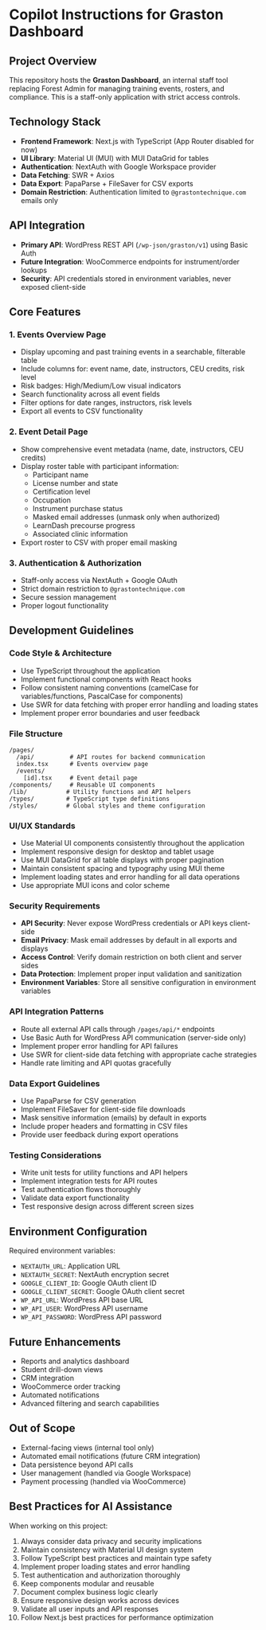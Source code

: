 # Copilot Instructions for Graston Dashboard

## Project Overview
This repository hosts the **Graston Dashboard**, an internal staff tool replacing Forest Admin for managing training events, rosters, and compliance. This is a staff-only application with strict access controls.

## Technology Stack
- **Frontend Framework**: Next.js with TypeScript (App Router disabled for now)
- **UI Library**: Material UI (MUI) with MUI DataGrid for tables
- **Authentication**: NextAuth with Google Workspace provider
- **Data Fetching**: SWR + Axios
- **Data Export**: PapaParse + FileSaver for CSV exports
- **Domain Restriction**: Authentication limited to `@grastontechnique.com` emails only

## API Integration
- **Primary API**: WordPress REST API (`/wp-json/graston/v1`) using Basic Auth
- **Future Integration**: WooCommerce endpoints for instrument/order lookups
- **Security**: API credentials stored in environment variables, never exposed client-side

## Core Features

### 1. Events Overview Page
- Display upcoming and past training events in a searchable, filterable table
- Include columns for: event name, date, instructors, CEU credits, risk level
- Risk badges: High/Medium/Low visual indicators
- Search functionality across all event fields
- Filter options for date ranges, instructors, risk levels
- Export all events to CSV functionality

### 2. Event Detail Page
- Show comprehensive event metadata (name, date, instructors, CEU credits)
- Display roster table with participant information:
  - Participant name
  - License number and state
  - Certification level
  - Occupation
  - Instrument purchase status
  - Masked email addresses (unmask only when authorized)
  - LearnDash precourse progress
  - Associated clinic information
- Export roster to CSV with proper email masking

### 3. Authentication & Authorization
- Staff-only access via NextAuth + Google OAuth
- Strict domain restriction to `@grastontechnique.com`
- Secure session management
- Proper logout functionality

## Development Guidelines

### Code Style & Architecture
- Use TypeScript throughout the application
- Implement functional components with React hooks
- Follow consistent naming conventions (camelCase for variables/functions, PascalCase for components)
- Use SWR for data fetching with proper error handling and loading states
- Implement proper error boundaries and user feedback

### File Structure
```
/pages/
  /api/          # API routes for backend communication
  index.tsx      # Events overview page
  /events/
    [id].tsx     # Event detail page
/components/     # Reusable UI components
/lib/           # Utility functions and API helpers
/types/         # TypeScript type definitions
/styles/        # Global styles and theme configuration
```

### UI/UX Standards
- Use Material UI components consistently throughout the application
- Implement responsive design for desktop and tablet usage
- Use MUI DataGrid for all table displays with proper pagination
- Maintain consistent spacing and typography using MUI theme
- Implement loading states and error handling for all data operations
- Use appropriate MUI icons and color scheme

### Security Requirements
- **API Security**: Never expose WordPress credentials or API keys client-side
- **Email Privacy**: Mask email addresses by default in all exports and displays
- **Access Control**: Verify domain restriction on both client and server sides
- **Data Protection**: Implement proper input validation and sanitization
- **Environment Variables**: Store all sensitive configuration in environment variables

### API Integration Patterns
- Route all external API calls through `/pages/api/*` endpoints
- Use Basic Auth for WordPress API communication (server-side only)
- Implement proper error handling for API failures
- Use SWR for client-side data fetching with appropriate cache strategies
- Handle rate limiting and API quotas gracefully

### Data Export Guidelines
- Use PapaParse for CSV generation
- Implement FileSaver for client-side file downloads
- Mask sensitive information (emails) by default in exports
- Include proper headers and formatting in CSV files
- Provide user feedback during export operations

### Testing Considerations
- Write unit tests for utility functions and API helpers
- Implement integration tests for API routes
- Test authentication flows thoroughly
- Validate data export functionality
- Test responsive design across different screen sizes

## Environment Configuration
Required environment variables:
- `NEXTAUTH_URL`: Application URL
- `NEXTAUTH_SECRET`: NextAuth encryption secret
- `GOOGLE_CLIENT_ID`: Google OAuth client ID
- `GOOGLE_CLIENT_SECRET`: Google OAuth client secret
- `WP_API_URL`: WordPress API base URL
- `WP_API_USER`: WordPress API username
- `WP_API_PASSWORD`: WordPress API password

## Future Enhancements
- Reports and analytics dashboard
- Student drill-down views
- CRM integration
- WooCommerce order tracking
- Automated notifications
- Advanced filtering and search capabilities

## Out of Scope
- External-facing views (internal tool only)
- Automated email notifications (future CRM integration)
- Data persistence beyond API calls
- User management (handled via Google Workspace)
- Payment processing (handled via WooCommerce)

## Best Practices for AI Assistance
When working on this project:
1. Always consider data privacy and security implications
2. Maintain consistency with Material UI design system
3. Follow TypeScript best practices and maintain type safety
4. Implement proper loading states and error handling
5. Test authentication and authorization thoroughly
6. Keep components modular and reusable
7. Document complex business logic clearly
8. Ensure responsive design works across devices
9. Validate all user inputs and API responses
10. Follow Next.js best practices for performance optimization